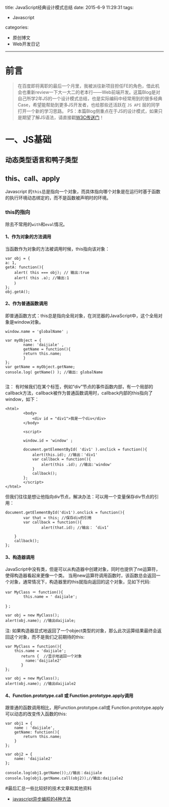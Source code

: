 title: JavaScript经典设计模式总结
date: 2015-6-9 11:29:31
tags:

 - Javascript

categories:

 - 原创博文
 - Web开发日记

---


# 前言 #

> 在百度即将离职的最后一个月里，我被派往新项目担任FE的角色，借此机会也重新review一下大一大二的老本行——Web前端开发。这篇Blog是对自己所学2年JS的一个设计模式总结，也是实际编码中经常用到的很多经典Case，希望能帮助到更多JS开发者，也给那些还活跃在 `JS API` 层的同学打开一个新的学习思路。
PS：本篇Blog侧重点在于JS的设计模式，如果只是期望了解JS语法，请直接戳[W3C传送门](http://www.w3school.com.cn/js/index.asp)！
<!--more-->


# 一、JS基础 #

## 动态类型语言和鸭子类型

## this、call、apply
Javascript 的`this`总是指向一个对象，而具体指向哪个对象是在运行时基于函数的执行环境动态绑定的，而不是函数被声明时的环境。

### this的指向
除去不常用的`with`和`eval`情况。

#### 1、作为对象的方法调用
当函数作为对象的方法被调用时候，this指向该对象：

```
var obj = {
a: 1,
getA: function(){
	alert( this === obj); // 输出:true
	alert( this .a); //输出:1
	｝
};
obj.getA();

```

#### 2、作为普通函数调用
即普通函数方式：this总是指向全局对象，在浏览器的JavaScript中，这个全局对象是window对象。

```
window.name = 'globalName' ;

var myObject = {
		name: 'daijiale' , 
		getName = function(){
		return this.name;
		}
};
var getName = myObject.getName;
console.log( getName() ); //输出: globalName


```
注：
有时候我们在某个标签，例如“div”节点的事件函数内部，有一个局部的callback方法，callback被作为普通函数调用时，callback内部的this指向了window，如下：

```
<html>
		<body>
			<div id = "div1">我是一个div</div>
		</body>
		
		<script>
		
		window.id = 'window' ;
		
		document.getElementById( 'div1' ).onclick = function(){
			alert(this.id); //输出：'div1'
			var callback = function(){
				alert(this .id); //输出:'window'
			}
			callback();
		};
		</script>
</html>
```
但我们往往是想让他指向div节点，解决办法：可以用一个变量保存div节点的引用：

```
document.getElementById('div1').onclick = function(){
		var that = this; //保存div的引用
		var callback = function(){
				alert(that.id);	//输出： ‘div1’
		
	}
	callback();
};
```


#### 3、构造器调用

JavaScript中没有类，但是可以从构造器中创建对象，同时也提供了ne运算符，使得构造器看起来更像一个类。
当用new运算符调用函数时，该函数总会返回一个对象，通常情况下，构造器里的this就指向返回的这个对象，见如下代码:

```
var MyClass ＝ function(){
		this.name = ' daijiale';
				
}；

var obj = new MyClass();
alert(obj.name); //输出daijiale;

```
注:
如果构造器显式地返回了一个object类型的对象，那么此次运算结果最终会返回这个对象，而不是我们之前期待的this:

```
var MyClass = function(){
	this.name = 'daijiale';
       return {  //显示地返回一个对象
         name:'daijiale2'
       }	
};

var obj = new MyClass();
alert(obj.name); //输出daijiale2
```

#### 4、Function.prototype.call 或 Function.prototype.apply调用
跟普通的函数调用相比，用Function.prototype.call或 Function.prototype.apply可以动态的改变传入函数的this:

```
var obj1 = {
	name : 'daijiale',
	getName: function(){
		return this.name;
	}
};

var obj2 = {
	name: 'daijiale2'
};

console.log(obj1.getName());//输出：daijiale
console.log(obj1.getName.call(obj2));//输出:daijiale2

```



#最后汇总一些比较好的技术文章和其他资料
 - [javascript异步编程的4种方法](http://www.w3cfuns.com/blog-5465288-5408787.html)